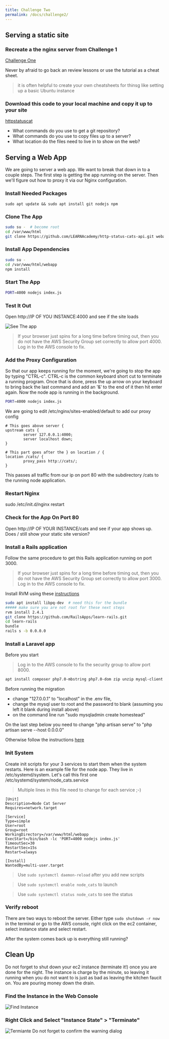 ```yaml
---
title: Challenge Two
permalink: /docs/challenge2/
---
```


## Serving a static site

### Recreate a the nginx server from Challenge 1

[Challenge One]({{site.baseurl}}/docs/challenge1)

Never by afraid to go back an review lessons or use the tutorial as a cheat sheet. 

> it is often helpful to create your own cheatsheets for thinsg like setting up a basic Ubuntu instance

### Download this code to your local machine and copy it up to your site

[httpstatuscat](https://github.com/6IX7ine/httpstatuscat)

- What commands do you use to get a git repository?
- What commands do you use to copy files up to a server?
- What location do the files need to live in to show on the web?


## Serving a Web App

We are going to server a web app. We want to break that down in to a couple steps.  The first step is getting the app running on the server. Then we'll figure out how to proxy it via our Nginx configuration.

### Install Needed Packages

`sudo apt update && sudo apt install git nodejs npm`

### Clone The App

```bash
sudo su -  # become root
cd /var/www/html
git clone https://github.com/LEARNAcademy/http-status-cats-api.git webapp
```

### Install App Dependencies

```bash
sudo su -
cd /var/www/html/webapp
npm install
```

### Start The App

```bash
PORT=4000 nodejs index.js
```
### Test It Out

Open http://IP OF YOU INSTANCE:4000 and see if the site loads

![See The app]({{site.baseurl}}/img/seeapp.png)

> If your browser just spins for a long time before timing out, then you do not have the AWS Security Group set correctly to allow port 4000. Log in to the AWS console to fix.

### Add the Proxy Configuration

So that our app keeps running for the moment, we're going to stop the app by typing "CTRL-c". CTRL-c is the common keyboard short cut to terminate a running program. Once that is done, press the up arrow on your keyboard to bring back the last command and add an '&' to the end of it then hit enter again.  Now the node app is running in the background.

```bash
PORT=4000 nodejs index.js
```

We are going to edit /etc/nginx/sites-enabled/default to add our proxy config

```nginx
# This goes above server {
upstream cats {
        server 127.0.0.1:4000;
        server localhost down;
}

# This part goes after the } on location / {
location /cats/ {
        proxy_pass http://cats/;
}
```

This passes all traffic from our ip on port 80 with the subdirectory /cats to the running node application.

### Restart Nginx

sudo /etc/init.d/nginx restart

### Check for the App On Port 80 

Open http://IP OF YOUR INSTANCE/cats and see if your app shows up.  Does / still show your static site version?

### Install a Rails application

Follow the same procedure to get this Rails application running on port 3000. 

> If your browser just spins for a long time before timing out, then you do not have the AWS Security Group set correctly to allow port 3000. Log in to the AWS console to fix.

Install RVM using these [instructions](https://www.digitalocean.com/community/tutorials/how-to-install-ruby-on-rails-with-rvm-on-ubuntu-16-04)

```bash
sudo apt install libpq-dev  # need this for the bundle
##### make sure you are not root for these next steps
rvm install 2.4.1
git clone https://github.com/RailsApps/learn-rails.git
cd learn-rails
bundle
rails s -b 0.0.0.0
```

### Install a Laravel app

Before you start

> Log in to the AWS console to fix the security group to allow port 8000.

```bash
apt install composer php7.0-mbstring php7.0-dom zip unzip mysql-client mysql-server php7.0-mysql
```

Before running the migration 

- change "127.0.0.1" to "localhost" in the .env file, 
- change the mysql user to root and the password to blank (assuming you left it blank during install above)
- on the command line run "sudo mysqladmin create homestead"

On the last step below you need to change "php artisan serve" to "php artisan serve --host 0.0.0.0"

Otherwise follow the instructions [here](https://github.com/laravel/quickstart-basic)

### Init System

Create init scripts for your 3 services to start them when the system restarts. Here is an example file for the node app.  They live in /etc/systemd/system. Let's call this first one /etc/systemd/system/node_cats.service

> Multiple lines in this file need to change for each service ;-)

```systemd
[Unit]
Description=Node Cat Server
Requires=network.target

[Service]
Type=simple
User=root
Group=root
WorkingDirectory=/var/www/html/webapp
ExecStart=/bin/bash -lc 'PORT=4000 nodejs index.js'
TimeoutSec=30
RestartSec=15s
Restart=always

[Install]
WantedBy=multi-user.target
```
> Use `sudo systemctl daemon-reload` after you add new scripts

> Use `sudo systemctl enable node_cats` to launch

> Use `sudo systemctl status node_cats` to see the status

### Verify reboot

There are two ways to reboot the server. Either type `sudo shutdown -r now` in the terminal or go to the AWS console, right click on the ec2 container, select instance state and select restart.

After the system comes back up is everything still running?

## Clean Up

Do not forget to shut down your ec2 instance (terminate it!) once you are done for the night. The instance is charge by the minute, so leaving it running when you do not want to is just as bad as leaving the kitchen faucit on. You are pouring money down the drain.

### Find the Instance in the Web Console

![Find Instance]({{site.baseurl}}/img/findinstance.png)

### Right Click and Select "Instance State" > "Terminate"

![Termiante]({{site.baseurl}}/img/terminate.png)
Do not forget to confirm the warning dialog
